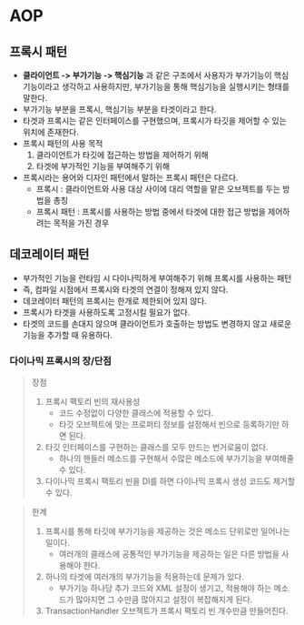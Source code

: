 # AOP

## 프록시 패턴

* **클라이언트 -> 부가기능 -> 핵심기능** 과 같은 구조에서 사용자가 부가기능이 핵심기능이라고 생각하고 사용하지만, 부가기능을 통해 핵심기능을 실행시키는 형태를 말한다.
* 부가기능 부분을 프록시, 핵심기능 부분을 타겟이라고 한다.
* 타겟과 프록시는 같은 인터페이스를 구현했으며, 프록시가 타깃을 제어할 수 있는 위치에 존재한다.
* 프록시 패턴의 사용 목적
    1. 클라이언트가 타깃에 접근하는 방법을 제어하기 위해
    2. 타겟에 부가적인 기능을 부여해주기 위해
* 프록시라는 용어와 디자인 패턴에서 말하는 프록시 패턴은 다르다.
    * 프록시 : 클라이언트와 사용 대상 사이에 대리 역할을 맡은 오브젝트를 두는 방법을 총칭
    * 프록시 패턴 : 프록시를 사용하는 방법 중에서 타겟에 대한 접근 방법을 제어하려는 목적을 가진 경우

## 데코레이터 패턴

* 부가적인 기능을 런타임 시 다이나믹하게 부여해주기 위해 프록시를 사용하는 패턴
* 즉, 컴파일 시점에서 프록시와 타겟의 연결이 정해져 있지 않다.
* 데코레이터 패턴의 프록시는 한개로 제한되어 있지 않다.
* 프록시가 타겟을 사용하도록 고정시킬 필요가 없다.
* 타겟의 코드를 손대지 않으며 클라이언트가 호출하는 방법도 변경하지 않고 새로운 기능을 추가할 때 유용하다.

### 다이나믹 프록시의 장/단점

> 장점
> 1. 프록시 팩토리 빈의 재사용성
>     * 코드 수정없이 다양한 클래스에 적용할 수 있다.
>     * 타깃 오브젝트에 맞는 프로퍼티 정보를 설정해서 빈으로 등록하기만 하면 된다.
> 2. 타깃 인터페이스를 구현하는 클래스를 모두 만드는 번거로움이 없다.
>     * 하나의 핸들러 메소드를 구현해서 수많은 메소드에 부가기능을 부여해줄 수 있다.
> 3. 다이나믹 프록시 팩토리 빈을 DI를 하면 다이나믹 프록시 생성 코드도 제거할 수 있다.

> 한계
> 1. 프록시를 통해 타깃에 부가기능을 제공하는 것은 메소드 단위로만 일어나는 일이다.
>    * 여러개의 클래스에 공통적인 부가기능을 제공하는 일은 다른 방법을 사용해야 한다.
> 2. 하나의 타겟에 여러개의 부가기능을 적용하는데 문제가 있다.
>    * 부가기능 하나당 추가 코드와 XML 설정이 생기고, 적용해야 하는 메소드가 많아지면 그 수만큼 많아지고 설정이 복잡해지게 된다.
> 3. TransactionHandler 오브젝트가 프록시 팩토리 빈 개수만큼 만들어진다.
